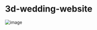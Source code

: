 # 3d-wedding-website
![image](https://github.com/user-attachments/assets/0142e584-0ca7-4c3f-b912-4cbd93f963e7)
